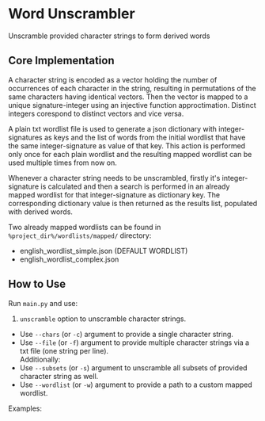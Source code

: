 # Word Unscrambler
Unscramble provided character strings to form derived words

## Core Implementation

A character string is encoded as a vector holding the number of occurrences of each character in the string, resulting in permutations of the same characters having identical vectors. Then the vector is mapped to a unique signature-integer using an injective function approctimation. Distinct integers corespond to distinct vectors and vice versa. 

A plain txt wordlist file is used to generate a json dictionary with integer-signatures as keys and the list of words from the initial wordlist that have the same integer-signature as value of that key. This action is performed only once for each plain wordlist and the resulting mapped wordlist can be used multiple times from now on.

Whenever a character string needs to be unscrambled, firstly it's integer-signature is calculated and then a search is performed in an already mapped wordlist for that integer-signature as dictionary key. The 
corresponding dictionary value is then returned as the results list, populated with derived words.

Two already mapped wordlists can be found in `%project_dir%/wordlists/mapped/` directory: <br/> 
  - english_wordlist_simple.json (DEFAULT WORDLIST)<br/>
  - english_wordlist_complex.json

## How to Use
Run `main.py` and use:

1. `unscramble` option to unscramble character strings.<br/>
  - Use `--chars` (or `-c`) argument to provide a single character string.<br/>
  - Use `--file` (or `-f`) argument to provide multiple character strings via a txt file (one string per line).<br/>
  Additionally:<br/>
  - Use `--subsets` (or `-s`) argument to unscramble all subsets of provided character string as well.<br/>
  - Use `--wordlist` (or `-w`) argument to provide a path to a custom mapped wordlist.<br/> 

Examples: <br/>

